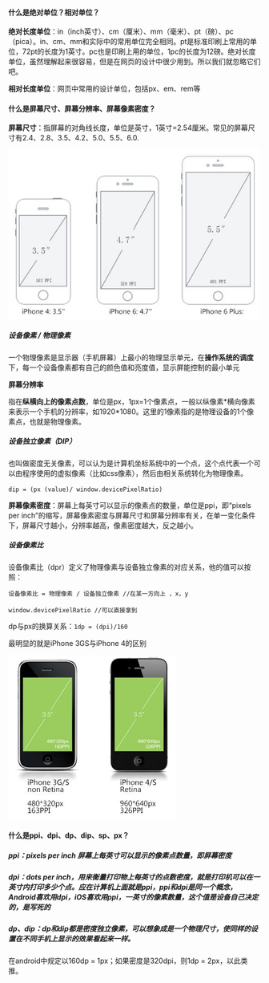 #### 什么是绝对单位？相对单位？

**绝对长度单位**：in（inch英寸）、cm（厘米）、mm（毫米）、pt（磅）、pc（pica）。in、cm、mm和实际中的常用单位完全相同。pt是标准印刷上常用的单位，72pt的长度为1英寸。pc也是印刷上用的单位，1pc的长度为12磅。绝对长度单位，虽然理解起来很容易，但是在网页的设计中很少用到。所以我们就忽略它们吧。

**相对长度单位**：网页中常用的设计单位，包括px、em、rem等

#### 什么是屏幕尺寸、屏幕分辨率、屏幕像素密度？

**屏幕尺寸**：指屏幕的对角线长度，单位是英寸，1英寸=2.54厘米。常见的屏幕尺寸有2.4、2.8、3.5、4.2、5.0、5.5、6.0.

![](/assets/1441638550_1436653066_7247_imageAddr.jpg)

##### 设备像素 / 物理像素

一个物理像素是显示器（手机屏幕）上最小的物理显示单元，在**操作系统的调度**下，每一个设备像素都有自己的颜色值和亮度值，显示屏能控制的最小单元

**屏幕分辨率**

指在**纵横向上的像素点数**，单位是px，1px=1个像素点，一般以纵像素\*横向像素来表示一个手机的分辨率，如1920\*1080。这里的1像素指的是物理设备的1个像素点，也就是物理像素。

##### 设备独立像素（DIP）

也叫做密度无关像素，可以认为是计算机坐标系统中的一个点，这个点代表一个可以由程序使用的虚拟像素（比如css像素），然后由相关系统转化为物理像素。

```text
dip = (px (value)/ window.devicePixelRatio)
```

**屏幕像素密度**：屏幕上每英寸可以显示的像素点的数量，单位是ppi，即“pixels per inch”的缩写，屏幕像素密度与屏幕尺寸和屏幕分辨率有关，在单一变化条件下，屏幕尺寸越小，分辨率越高，像素密度越大，反之越小。

##### 设备像素比

设备像素比（dpr）定义了物理像素与设备独立像素的对应关系，他的值可以按照：

```textg
设备像素比 = 物理像素 / 设备独立像素 //在某一方向上 ，x，y

window.devicePixelRatio //可以直接拿到
```

dp与px的换算关系：`1dp = (dpi)/160`

最明显的就是iPhone 3GS与iPhone 4的区别

![](/assets/1441638591_1436653066_8124_imageAddr.jpg)

#### 什么是ppi、dpi、dp、dip、sp、px？

##### ppi：pixels per inch 屏幕上每英寸可以显示的像素点数量，即屏幕密度

##### dpi：dots per inch，用来衡量打印物上每英寸的点数密度，就是打印机可以在一英寸内打印多少个点。应在计算机上面就是ppi，ppi和dpi是同一个概念，Android喜欢用dpi，iOS喜欢用ppi，一英寸的像素数量，这个值是设备自己决定的，是写死的

##### dp、dip：dp和dip都是密度独立像素，可以想象成是一个物理尺寸，使同样的设置在不同手机上显示的效果看起来一样。

在android中规定以160dp = 1px；如果密度是320dpi，则1dp = 2px，以此类推。

